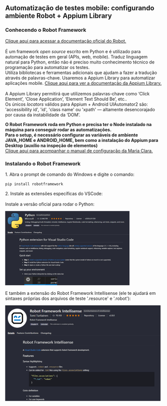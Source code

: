 <h2>
  Automatização de testes mobile: configurando ambiente Robot + Appium Library
</h2>

<h3>
  Conhecendo o Robot Framework
</h3>

<p>
  <a href="https://robotframework.org" target="_blank" rel="noopener noreferrer">Clique aqui para acessar a documentação oficial do Robot.</a>
  <br /><br />
  É um framework <i>open source</i> escrito em Python e é utilizado para automação de testes em geral (APIs, web, mobile). Traduz linguagem natural para Python, então não é preciso muito conhecimento técnico de programação para automatizar os testes.
  <br />
  Utiliza bibliotecas e ferramentas adicionais que ajudam a fazer a tradução através de palavras-chave. Usaremos a Appium Library para automatizar aplicações mobile.
  <a href="https://serhatbolsu.github.io/robotframework-appiumlibrary/AppiumLibrary.html" target="_blank" rel="noopener noreferrer">Clique aqui para ver a documentação da Appium Library.</a>
  <br /><br />
  A Appium Library permitirá que utilizemos palavras-chave como ‘Click Element’, ‘Close Application’, ‘Element Text Should Be’, etc..
  <br />
  Os únicos <i>locators</i> válidos para Appium + Android UIAutomator2 são: 'accessibility id', 'id', 'class name' ou 'xpath' — altamente desencorajado por causa da instabilidade da ‘DOM’.
</p>

<p>
  <b>
    O Robot Framework roda em Python e precisa ter o Node instalado na máquina para conseguir rodar as automatizações.
    <br />
    Para o setup, é necessário configurar as variáveis de ambiente JAVA_HOME e ANDROID_HOME, bem como a instalação do Appium para Desktop (auxílio na inspeção de elementos)
    <br />
  </b>
  <a href="https://github.com/clarabez/appium" target="_blank" rel="noopener noreferrer">Clique aqui para acompanhar o manual de configuração da Maria Clara.</a>
</p>

<h3>
  Instalando o Robot Framework
</h3>

<p>
  1. Abra o prompt de comando do Windows e digite o comando:

  ```bash
  pip install robotframework
  ```
</p>

<p>
  2. Instale as extensões específicas do VSCode:
  <br /><br />
  Instale a versão oficial para rodar o Python:
  <p>
    <img width="400" src="./images/robot1.png">
  </p>
  
  E também a extensão do Robot Framework Intellisense (ele te ajudará em sintaxes próprias dos arquivos de teste '.resource' e '.robot'):
  <p>
    <img width="500" src="./images/robot2.png">
  </p>
</p>
